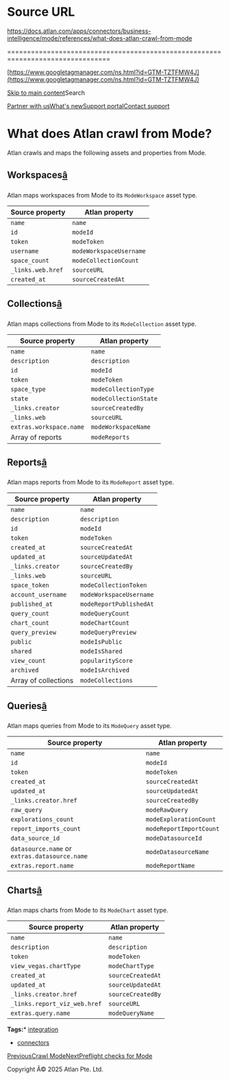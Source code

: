 # Source URL
https://docs.atlan.com/apps/connectors/business-intelligence/mode/references/what-does-atlan-crawl-from-mode

================================================================================

<!--
canonical: https://docs.atlan.com/apps/connectors/business-intelligence/mode/references/what-does-atlan-crawl-from-mode
link-alternate: https://docs.atlan.com/apps/connectors/business-intelligence/mode/references/what-does-atlan-crawl-from-mode
meta-description: Atlan crawls and maps the following assets and properties from Mode.
meta-docsearch:docusaurus_tag: docs-default-current
meta-docsearch:language: en
meta-docsearch:version: current
meta-docusaurus_locale: en
meta-docusaurus_tag: docs-default-current
meta-docusaurus_version: current
meta-generator: Docusaurus v3.8.1
meta-og-description: Atlan crawls and maps the following assets and properties from Mode.
meta-og-locale: en
meta-og-title: What does Atlan crawl from Mode? | Atlan Documentation
meta-og-url: https://docs.atlan.com/apps/connectors/business-intelligence/mode/references/what-does-atlan-crawl-from-mode
meta-twitter:card: summary_large_image
meta-viewport: width=device-width,initial-scale=1
title: What does Atlan crawl from Mode? | Atlan Documentation
-->

[https://www.googletagmanager.com/ns.html?id=GTM-TZTFMW4J](https://www.googletagmanager.com/ns.html?id=GTM-TZTFMW4J)

[Skip to main content](#__docusaurus_skipToContent_fallback)Search

[Partner with us](https://docs.google.com/forms/d/e/1FAIpQLScuAIhCm2GS7YFstrOjawbP8J7PUmOynQo7wI2yGCcCyEcVSw/viewform)[What's new](https://shipped.atlan.com/)[Support portal](https://atlan.zendesk.com/auth/v2/login/signin?return_to=https%3A%2F%2Fatlan.zendesk.com%2Fhc%2Fen-us&theme=hc&locale=en-us&brand_id=1900000425113&auth_origin=1900000425113%2Cfalse%2Ctrue)[Contact support](/support/submit-request)

What does Atlan crawl from Mode?
================================

Atlan crawls and maps the following assets and properties from Mode.

Workspaces[â](#workspaces "Direct link to Workspaces")
--------------------------------------------------------

Atlan maps workspaces from Mode to its `ModeWorkspace` asset type.

| Source property | Atlan property |
| --- | --- |
| `name` | `name` |
| `id` | `modeId` |
| `token` | `modeToken` |
| `username` | `modeWorkspaceUsername` |
| `space_count` | `modeCollectionCount` |
| `_links.web.href` | `sourceURL` |
| `created_at` | `sourceCreatedAt` |

Collections[â](#collections "Direct link to Collections")
-----------------------------------------------------------

Atlan maps collections from Mode to its `ModeCollection` asset type.

| Source property | Atlan property |
| --- | --- |
| `name` | `name` |
| `description` | `description` |
| `id` | `modeId` |
| `token` | `modeToken` |
| `space_type` | `modeCollectionType` |
| `state` | `modeCollectionState` |
| `_links.creator` | `sourceCreatedBy` |
| `_links.web` | `sourceURL` |
| `extras.workspace.name` | `modeWorkspaceName` |
| Array of reports | `modeReports` |

Reports[â](#reports "Direct link to Reports")
-----------------------------------------------

Atlan maps reports from Mode to its `ModeReport` asset type.

| Source property | Atlan property |
| --- | --- |
| `name` | `name` |
| `description` | `description` |
| `id` | `modeId` |
| `token` | `modeToken` |
| `created_at` | `sourceCreatedAt` |
| `updated_at` | `sourceUpdatedAt` |
| `_links.creator` | `sourceCreatedBy` |
| `_links.web` | `sourceURL` |
| `space_token` | `modeCollectionToken` |
| `account_username` | `modeWorkspaceUsername` |
| `published_at` | `modeReportPublishedAt` |
| `query_count` | `modeQueryCount` |
| `chart_count` | `modeChartCount` |
| `query_preview` | `modeQueryPreview` |
| `public` | `modeIsPublic` |
| `shared` | `modeIsShared` |
| `view_count` | `popularityScore` |
| `archived` | `modeIsArchived` |
| Array of collections | `modeCollections` |

Queries[â](#queries "Direct link to Queries")
-----------------------------------------------

Atlan maps queries from Mode to its `ModeQuery` asset type.

| Source property | Atlan property |
| --- | --- |
| `name` | `name` |
| `id` | `modeId` |
| `token` | `modeToken` |
| `created_at` | `sourceCreatedAt` |
| `updated_at` | `sourceUpdatedAt` |
| `_links.creator.href` | `sourceCreatedBy` |
| `raw_query` | `modeRawQuery` |
| `explorations_count` | `modeExplorationCount` |
| `report_imports_count` | `modeReportImportCount` |
| `data_source_id` | `modeDatasourceId` |
| `datasource.name` or `extras.datasource.name` | `modeDatasourceName` |
| `extras.report.name` | `modeReportName` |

Charts[â](#charts "Direct link to Charts")
--------------------------------------------

Atlan maps charts from Mode to its `ModeChart` asset type.

| Source property | Atlan property |
| --- | --- |
| `name` | `name` |
| `description` | `description` |
| `token` | `modeToken` |
| `view_vegas.chartType` | `modeChartType` |
| `created_at` | `sourceCreatedAt` |
| `updated_at` | `sourceUpdatedAt` |
| `_links.creator.href` | `sourceCreatedBy` |
| `_links.report_viz_web.href` | `sourceURL` |
| `extras.query.name` | `modeQueryName` |

**Tags:*** [integration](/tags/integration)
* [connectors](/tags/connectors)

[PreviousCrawl Mode](/apps/connectors/business-intelligence/mode/how-tos/crawl-mode)[NextPreflight checks for Mode](/apps/connectors/business-intelligence/mode/references/preflight-checks-for-mode)

Copyright Â© 2025 Atlan Pte. Ltd.


